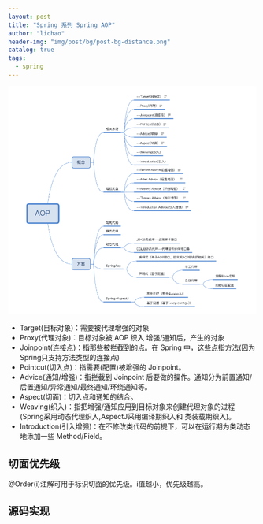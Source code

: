```yaml
---
layout: post
title: "Spring 系列 Spring AOP"
author: "lichao"
header-img: "img/post/bg/post-bg-distance.png"
catalog: true
tags:
  - spring
---
```

![dubbo](/img/spring/8.png)

* Target(目标对象)：需要被代理增强的对象
* Proxy(代理对象)：目标对象被 AOP 织入 增强/通知后，产生的对象
* Joinpoint(连接点)：指那些被拦截到的点。在 Spring 中，这些点指方法(因为Spring只支持方法类型的连接点)
* Pointcut(切入点)：指需要(配置)被增强的 Joinpoint。
* Advice(通知/增强)：指拦截到 Joinpoint 后要做的操作。通知分为前置通知/后置通知/异常通知/最终通知/环绕通知等。
* Aspect(切面)：切入点和通知的结合。
* Weaving(织入)：指把增强/通知应用到目标对象来创建代理对象的过程(Spring采用动态代理织入,AspectJ采用编译期织入和 类装载期织入)。
* Introduction(引入增强)：在不修改类代码的前提下，可以在运行期为类动态地添加一些 Method/Field。

## 切面优先级

@Order(i)注解可用于标识切面的优先级。i值越小，优先级越高。

## 源码实现
